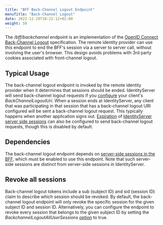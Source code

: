 ```yaml
---
title: "BFF Back-Channel Logout Endpoint"
menuTitle: "Back-Channel Logout"
date: 2022-12-29T10:22:12+02:00
weight: 50
---
```


The */bff/backchannel* endpoint is an implementation of the [OpenID Connect Back-Channel Logout](https://openid.net/specs/openid-connect-backchannel-1_0.html) specification. The remote identity provider can use this endpoint to end the BFF's session via a server to server call, without involving the user's browser. This design avoids problems with 3rd party cookies associated with front-channel logout.

## Typical Usage
The back-channel logout endpoint is invoked by the remote identity provider when it determines that sessions should be ended.  IdentityServer will send back-channel logout requests if you [configure](/identityserver/v7/reference/models/client#authentication--session-management) your client's *BackChannelLogoutUri*. When a session ends at IdentityServer, any client that was participating in that session that has a back-channel logout URI configured will be sent a back-channel logout request. This typically happens when another application signs out. [Expiration](/identityserver/v7/ui/server_side_sessions/session_expiration) of [IdentityServer server side sessions](/identityserver/v7/ui/server_side_sessions) can also be configured to send back-channel logout requests, though this is disabled by default.

## Dependencies
The back-channel logout endpoint depends on [server-side sessions in the BFF](/bff/v3/fundamentals/session/server_side_sessions), which must be enabled to use this endpoint. Note that such server-side sessions are distinct from server-side sessions in IdentityServer.

## Revoke all sessions
Back-channel logout tokens include a sub (subject ID) and sid (session ID) claim to describe which session should be revoked. By default, the back-channel logout endpoint will only revoke the specific session for the given subject ID and session ID. Alternatively, you can configure the endpoint to revoke every session that belongs to the given subject ID by setting the *BackchannelLogoutAllUserSessions* [option](/bff/v3/fundamentals/options#session-management) to true.
